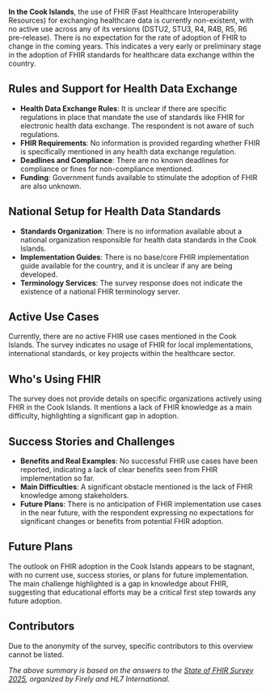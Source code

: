 **In the Cook Islands**, the use of FHIR (Fast Healthcare Interoperability Resources) for exchanging healthcare data is currently non-existent, with no active use across any of its versions (DSTU2, STU3, R4, R4B, R5, R6 pre-release). There is no expectation for the rate of adoption of FHIR to change in the coming years. This indicates a very early or preliminary stage in the adoption of FHIR standards for healthcare data exchange within the country.

## Rules and Support for Health Data Exchange

- **Health Data Exchange Rules**: It is unclear if there are specific regulations in place that mandate the use of standards like FHIR for electronic health data exchange. The respondent is not aware of such regulations.
- **FHIR Requirements**: No information is provided regarding whether FHIR is specifically mentioned in any health data exchange regulation.
- **Deadlines and Compliance**: There are no known deadlines for compliance or fines for non-compliance mentioned.
- **Funding**: Government funds available to stimulate the adoption of FHIR are also unknown.

## National Setup for Health Data Standards

- **Standards Organization**: There is no information available about a national organization responsible for health data standards in the Cook Islands.
- **Implementation Guides**: There is no base/core FHIR implementation guide available for the country, and it is unclear if any are being developed.
- **Terminology Services**: The survey response does not indicate the existence of a national FHIR terminology server.

## Active Use Cases

Currently, there are no active FHIR use cases mentioned in the Cook Islands. The survey indicates no usage of FHIR for local implementations, international standards, or key projects within the healthcare sector.

## Who's Using FHIR

The survey does not provide details on specific organizations actively using FHIR in the Cook Islands. It mentions a lack of FHIR knowledge as a main difficulty, highlighting a significant gap in adoption.

## Success Stories and Challenges

- **Benefits and Real Examples**: No successful FHIR use cases have been reported, indicating a lack of clear benefits seen from FHIR implementation so far.
- **Main Difficulties**: A significant obstacle mentioned is the lack of FHIR knowledge among stakeholders.
- **Future Plans**: There is no anticipation of FHIR implementation use cases in the near future, with the respondent expressing no expectations for significant changes or benefits from potential FHIR adoption.

## Future Plans

The outlook on FHIR adoption in the Cook Islands appears to be stagnant, with no current use, success stories, or plans for future implementation. The main challenge highlighted is a gap in knowledge about FHIR, suggesting that educational efforts may be a critical first step towards any future adoption.

## Contributors

Due to the anonymity of the survey, specific contributors to this overview cannot be listed.

*The above summary is based on the answers to the [State of FHIR Survey 2025](https://fire.ly/blog/the-state-of-fhir-in-2025/), organized by Firely and HL7 International.*